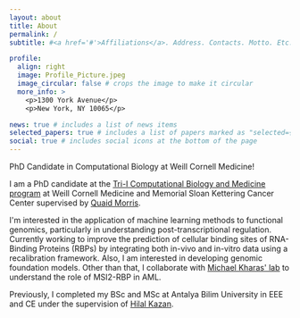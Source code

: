 ```yaml
---
layout: about
title: About
permalink: /
subtitle: #<a href='#'>Affiliations</a>. Address. Contacts. Motto. Etc.

profile:
  align: right
  image: Profile_Picture.jpeg
  image_circular: false # crops the image to make it circular
  more_info: >
    <p>1300 York Avenue</p>
    <p>New York, NY 10065</p>

news: true # includes a list of news items
selected_papers: true # includes a list of papers marked as "selected={true}"
social: true # includes social icons at the bottom of the page
---
```


PhD Candidate in Computational Biology at Weill Cornell Medicine!

I am a PhD candidate at the [Tri-I Computational Biology and Medicine program](https://compbio.triiprograms.org/) at Weill Cornell Medicine and Memorial Sloan Kettering Cancer Center supervised by [Quaid Morris](http://www.morrislab.ai/).

I'm interested in the application of machine learning methods to functional genomics, particularly in understanding post-transcriptional regulation. Currently working to improve the prediction of cellular binding sites of RNA-Binding Proteins (RBPs) by integrating both in-vivo and in-vitro data using a recalibration framework. Also, I am interested in developing genomic foundation models. Other than that, I collaborate with [Michael Kharas' lab](https://www.mskcc.org/research/ski/labs/michael-kharas) to understand the role of MSI2-RBP in AML.

Previously, I completed my BSc and MSc at Antalya Bilim University in EEE and CE under the supervision of [Hilal Kazan](https://scholar.google.com/citations?user=vxtfpUQAAAAJ&hl=en).